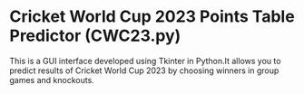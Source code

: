 # Cricket World Cup 2023 Points Table Predictor (CWC23.py)
This is a GUI interface developed using Tkinter in Python.It allows you to predict results of Cricket World Cup 2023 by choosing winners in group games and knockouts.
